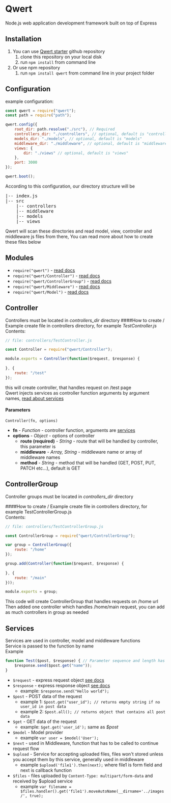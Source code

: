 # Qwert
Node.js web application development framework built on top of Express

## Installation
1. You can use [Qwert starter](https://github.com/gtabat/QwertStarter) github repository
    1. clone this repository on your local disk
    2. run `npm install` from command line
2. Or use npm repository
    1. run `npm install qwert` from command line in your project folder

## Configuration
example configuration:

```javascript
const qwert = require("qwert");
const path = require("path");

qwert.config({
    root_dir: path.resolve("./src"), // Required
    controllers_dir: "./controllers", // optional, default is "controllers"
    models_dir: "./models", // optional, default is "models"
    middleware_dir: "./middleware", // optional, default is "middleware"
    views: {
        dir: "./views" // optional, default is "views"
    },
    port: 3000
});

qwert.boot();
```
According to this configuration, our directory structure will be

<pre>
|-- index.js
|-- src
    |-- controllers
    |-- middleware
    |-- models
    |-- views
</pre>

Qwert will scan these directories and read model, view, controller and middleware js files from there, You can read more about how to create these files below

## Modules
- `require("qwert")` - [read docs](#qwert)
- `require("qwert/Controller")` - [read docs](#controller)
- `require("qwert/ControllerGroup")` - [read docs](#controllergroup)
- `require("qwert/Middleware")` - [read docs](#middleware)
- `require("qwert/Model")` - [read docs](#model)

## Controller
Controllers must be located in _controllers_dir_ directory
####How to create / Example
create file in controllers directory, for example _TestController.js_ <br>
Contents:
```javascript
// file: controllers/TestController.js

const Controller = require("qwert/Controller");

module.exports = Controller(function($request, $response) {
  
}, {
    route: "/test"
});
```
this will create controller, that handles request on /test page<br>
Qwert injects services as controller function arguments by argument names, [read about services](#services)
#### Parameters
`Controller(fn, options)`
- **fn** - _Function_ - controller function, arguments are [services](#services)
- **options** - _Object_ - options of controller
    - **route (required)** - _String_ - route that will be handled by controller, this parameter is
    - **middleware** - _Array, String_ - middleware name or array of middleware names
    - **method** - _String_ - method that will be handled (GET, POST, PUT, PATCH etc...), default is GET

## ControllerGroup
Controller groups must be located in _controllers_dir_ directory

####How to create / Example
create file in controllers directory, for example TestControllerGroup.js<br>
Contents:
```javascript
// file: controllers/TestControllerGroup.js

const ControllerGroup = require("qwert/ControllerGroup");

var group = ControllerGroup({
    route: "/home"
});

group.add(Controller(function($request, $response) {
    
}, {
    route: "/main"
}));

module.exports = group;
```
This code will create ControllerGroup that handles requests on /home url<br>
Then added one controller which handles /home/main request, you can add as much controllers in group as needed

## Services
Services are used in controller, model and middleware functions<br>
Service is passed to the function by name<br>
Example
```javascript
function Test($post, $response) { // Parameter sequence and length has no matter
    $response.send($post.get("name"));
}
```
- `$request` - express request object [see docs](#)
- `$response` - express response object [see docs](#)
    * example: `$response.send("Hello world");`
- `$post` - POST data of the request
    * example 1: `$post.get("user_id"); // returns empty string if no user_id in post data`
    * example 2: `$post.all(); // returns object that contains all post data`
- `$get` - GET data of the request
    * example: `$get.get('user_id');` same as *$post*
- `$model` - Model provider
    * example `var user = $model('User');`
- `$next` - used in Middleware, function that has to be called to continue request flow
- `$upload` - Service for accepting uploaded files, files won't stored unless you accept them by this service, generally used in middleware
    * example `$upload('file1').then(next);` where file1 is form field and next is callback function
- `$files` - files uploaded by `Content-Type: multipart/form-data` and received by $upload service
    * example `var filename = $files.handler().get('file1').moveAutoName(__dirname+'../images/', true);`